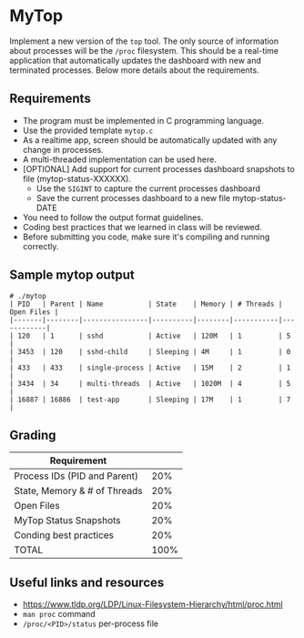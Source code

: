 MyTop
=====
Implement a new version of the `top` tool. The only source of information about processes  will be the `/proc` filesystem. This should be a real-time application that automatically updates the dashboard with new and terminated processes. Below more details about the requirements.

Requirements
------------
- The program must be implemented in C programming language.
- Use the provided template `mytop.c`
- As a realtime app, screen should be automatically updated with any change in processes.
- A multi-threaded implementation can be used here.
- [OPTIONAL] Add support for current processes dashboard snapshots to file (mytop-status-XXXXXX).
  - Use the `SIGINT` to capture the current processes dashboard
  - Save the current processes dashboard to a new file mytop-status-DATE
- You need to follow the output format guidelines.
- Coding best practices that we learned in class will be reviewed.
- Before submitting you code, make sure it's compiling and running correctly.


Sample mytop output
-------------------
```
# ./mytop
| PID   | Parent | Name           | State    | Memory | # Threads | Open Files |
|-------|--------|----------------|----------|--------|-----------|------------|
| 120   | 1      | sshd           | Active   | 120M   | 1         | 5          |
| 3453  | 120    | sshd-child     | Sleeping | 4M     | 1         | 0          |
| 433   | 433    | single-process | Active   | 15M    | 2         | 1          |
| 3434  | 34     | multi-threads  | Active   | 1020M  | 4         | 5          |
| 16887 | 16886  | test-app       | Sleeping | 17M    | 1         | 7          |
```

Grading
-------
| Requirement                    |      |
|--------------------------------|------|
| Process IDs (PID and Parent)   | 20%  |
| State, Memory & # of Threads   | 20%  |
| Open Files                     | 20%  |
| MyTop Status Snapshots         | 20%  |
| Conding best practices         | 20%  |
| TOTAL                          | 100% |

Useful links and resources
--------------------------
- https://www.tldp.org/LDP/Linux-Filesystem-Hierarchy/html/proc.html
- `man proc` command
- `/proc/<PID>/status` per-process file
